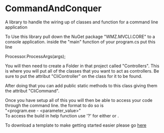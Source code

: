 # CommandAndConquer
A library to handle the wiring up of classes and function for a command line application

To Use this library pull down the NuGet package "WMZ.MVCLI.CORE" to a console application.
inside the "main" function of your program.cs put this line

Processor.ProcessArgs(args);

You will then need to create a Folder in that project called "Controllers".  This is where you will put all of the classes that you want to act as controllers.  Be sure to put the attribut "CliController" on the class for it to be found.

After doing that you can add public static methods to this class giving them the attribut "CliCommand".

Once you have setup all of this you will then be able to access your code through the command line.  the format to do so is  
"<program.exe <controller> <command> -<parameter> <parameter_value>"  
To access the build in help function use '?' for either <controller> or <command>.

To download a template to make getting started easier please go [here](https://marketplace.visualstudio.com/items?itemName=wmaxzimmerman.CommandAndConquerCLI01)  
